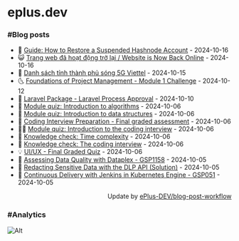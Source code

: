 # eplus.dev

### #Blog posts

<!-- BLOG-POST-LIST:START -->
 - 🧰 [Guide: How to Restore a Suspended Hashnode Account](https://eplus.dev/guide-how-to-restore-a-suspended-hashnode-account) - 2024-10-16
 - 😺 [Trang web đã hoạt động trở lại / Website is Now Back Online](https://eplus.dev/trang-web-da-hoat-dong-tro-lai-website-is-now-back-online) - 2024-10-16
 - 🗽 [Danh sách tỉnh thành phủ sóng 5G Viettel](https://eplus.dev/danh-sach-tinh-thanh-phu-song-5g-viettel) - 2024-10-15
 - 🌜 [Foundations of Project Management - Module 1 Challenge](https://eplus.dev/foundations-of-project-management-module-1-challenge) - 2024-10-12
 - 📝 [Laravel Package - Laravel Process Approval](https://eplus.dev/laravel-package-laravel-process-approval) - 2024-10-10
 - 🚀 [Module quiz: Introduction to algorithms](https://eplus.dev/module-quiz-introduction-to-algorithms) - 2024-10-06
 - 💼 [Module quiz: Introduction to data structures](https://eplus.dev/module-quiz-introduction-to-data-structures) - 2024-10-06
 - 🦣 [Coding Interview Preparation - Final graded assessment](https://eplus.dev/coding-interview-preparation-final-graded-assessment) - 2024-10-06
 - 👨‍🏫 [Module quiz: Introduction to the coding interview](https://eplus.dev/module-quiz-introduction-to-the-coding-interview) - 2024-10-06
 - 🔭 [Knowledge check: Time complexity](https://eplus.dev/knowledge-check-time-complexity) - 2024-10-06
 - 🤡 [Knowledge check: The coding interview](https://eplus.dev/knowledge-check-the-coding-interview) - 2024-10-06
 - 💡 [UI/UX - Final Graded Quiz](https://eplus.dev/ui-ux-final-graded-quiz) - 2024-10-06
 - 🦣 [Assessing Data Quality with Dataplex - GSP1158](https://eplus.dev/assessing-data-quality-with-dataplex-gsp1158) - 2024-10-05
 - 💪 [Redacting Sensitive Data with the DLP API &lpar;Solution&rpar;](https://eplus.dev/redacting-sensitive-data-with-the-dlp-api-solution) - 2024-10-05
 - 🤡 [Continuous Delivery with Jenkins in Kubernetes Engine - GSP051](https://eplus.dev/continuous-delivery-with-jenkins-in-kubernetes-engine-gsp051) - 2024-10-05<!-- BLOG-POST-LIST:END -->

<div align="right">
  Update by <a target="_blank"
    href="https://github.com/ePlus-DEV/blog-post-workflow">ePlus-DEV/blog-post-workflow</a>
</div>

### #Analytics
![Alt](https://repobeats.axiom.co/api/embed/9990f7cddfbad8d834990b10ccad05f81ac1096f.svg "Repobeats analytics image")
